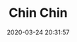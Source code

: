 ---
date: "2020-03-24 20:31:57"
title: "Chin Chin"
address: "69 Commonwealth St, Surry Hills, NSW 2010"
city: "Sydney"
voucher_link: "https://www.chinchin.sydney/gift-cards/"
delivery_link: ""
image: "https://www.chinchinrestaurant.com.au/sydney/wp-content/uploads/sites/4/2019/07/ChinChin_Credit_StevenWoodburn_20190411_Selects-3.jpg"
---